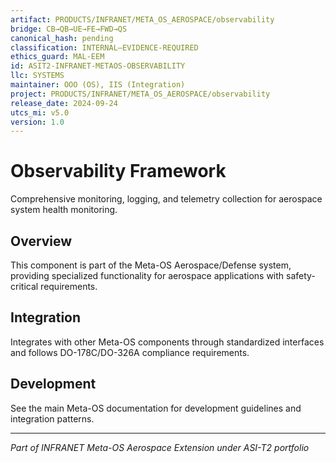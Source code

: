 ```yaml
---
artifact: PRODUCTS/INFRANET/META_OS_AEROSPACE/observability
bridge: CB→QB→UE→FE→FWD→QS
canonical_hash: pending
classification: INTERNAL–EVIDENCE-REQUIRED
ethics_guard: MAL-EEM
id: ASIT2-INFRANET-METAOS-OBSERVABILITY
llc: SYSTEMS
maintainer: OOO (OS), IIS (Integration)
project: PRODUCTS/INFRANET/META_OS_AEROSPACE/observability
release_date: 2024-09-24
utcs_mi: v5.0
version: 1.0
---
```


# Observability Framework

Comprehensive monitoring, logging, and telemetry collection for aerospace system health monitoring.

## Overview

This component is part of the Meta-OS Aerospace/Defense system, providing specialized functionality for aerospace applications with safety-critical requirements.

## Integration

Integrates with other Meta-OS components through standardized interfaces and follows DO-178C/DO-326A compliance requirements.

## Development

See the main Meta-OS documentation for development guidelines and integration patterns.

---

*Part of INFRANET Meta-OS Aerospace Extension under ASI-T2 portfolio*